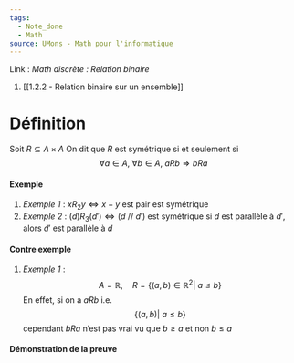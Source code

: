 ```yaml
---
tags:
  - Note_done
  - Math
source: UMons - Math pour l'informatique
---
```


Link :
_Math discrète : Relation binaire_
1. [[1.2.2 - Relation binaire sur un ensemble]]



# Définition
Soit $R \subseteq A \times A$ 
On dit que $R$ est symétrique si et seulement si  $$∀a ∈ A,\ ∀b ∈ A,\ aRb ⇒ bRa$$

#### Exemple
1. _Exemple 1_ :
$xR_2y \iff x - y$ est pair est symétrique
2. _Exemple 2_ : 
$(d)R_3(d') \iff (d\ //\ d')$ est symétrique si $d$ est parallèle à $d'$, alors $d'$ est parallèle à $d$

#### Contre exemple
1. _Exemple 1_ :
$$A=\mathbb{R},\quad R=\{(a,b)\in\mathbb{R}^2|\ a\le b\}$$ En effet, si on a $aRb$ i.e. $$\{(a,b)|\ a\le b\}$$ cependant $bRa$ n’est pas vrai vu que $b\ge a$ et non $b\le a$ 
#### Démonstration de la preuve
